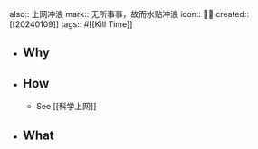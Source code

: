 also:: 上网冲浪
mark:: 无所事事，故而水贴冲浪
icon:: 🏄‍♂️
created:: [[20240109]]
tags:: #[[Kill Time]]

- ## Why
- ## How
  - See [[科学上网]]
- ## What